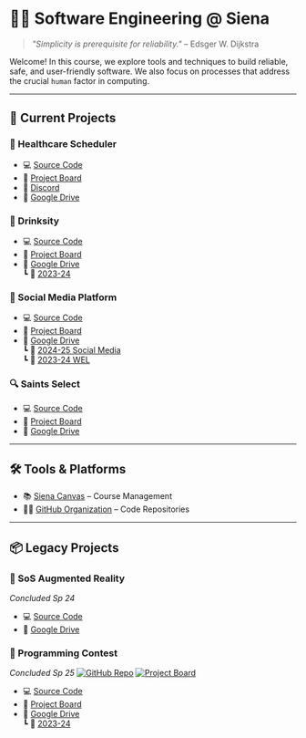 # 👩‍💻 Software Engineering @ Siena  
> _"Simplicity is prerequisite for reliability."_ – Edsger W. Dijkstra

Welcome! In this course, we explore tools and techniques to build reliable, safe, and user-friendly software. We also focus on processes that address the crucial `human` factor in computing.

---

## 🚀 Current Projects

### 🏥 Healthcare Scheduler
- 💻 [Source Code](https://github.com/SienaCollegeSoftwareEngineering/Healthcare-Scheduler)
- 🧠 [Project Board](https://github.com/orgs/SienaSoftwareEngineering/projects/26)
- 💬 [Discord](https://discord.gg/QFp6DxUh)
- 📁 [Google Drive](https://drive.google.com/drive/folders/1M1tGNhmu9C_LIcgbrfFBWMc4EufeeCLD)

### 🍹 Drinksity
- 💻 [Source Code](https://github.com/SienaCollegeSoftwareEngineering/Drinksity)
- 🧠 [Project Board](https://github.com/orgs/SienaCollegeSoftwareEngineering/projects/22)
- 📁 [Google Drive](https://drive.google.com/drive/folders/13DcV4Cs5fW7dHe6PvK7f-g8jTS25au6W)  
  ┗ 📂 [2023-24](https://drive.google.com/drive/folders/1hc01DhkHNpUhvw0_6y4hPd4gB6B3gBha)

### 📱 Social Media Platform
- 💻 [Source Code](https://github.com/SienaCollegeSoftwareEngineering/SocialMedia)
- 🧠 [Project Board](https://github.com/orgs/SienaCollegeSoftwareEngineering/projects/7)
- 📁 [Google Drive](https://drive.google.com/drive/folders/17IHxzUJjqn4TKah8gt-taSRpzQElqr43?usp=sharing)\
  ┗ 📂 [2024-25 Social Media](https://drive.google.com/drive/folders/1rV6GnV7swlgyFW-ccwPpOSTU60FYQBum?usp=sharing)\
  ┗ 📂 [2023-24 WEL](https://drive.google.com/drive/folders/1NvSeGj0bRqnUFcah48xElABSCNcfzWnh)

### 🔍 Saints Select
- 💻 [Source Code](https://github.com/SienaSoftwareEngineering/SaintsSelect)
- 🧠 [Project Board](https://github.com/orgs/SienaSoftwareEngineering/projects/27)
- 📁 [Google Drive](https://drive.google.com/drive/folders/1xZuncCLq0zyl9ZCVgSyfq0vt7SD9rqDw)

---

## 🛠 Tools & Platforms
- 📚 [Siena Canvas](https://canvas.siena.edu) – Course Management
- 🧑‍💻 [GitHub Organization](https://github.com/SienaCollegeSoftwareEngineering/) – Code Repositories

---

## 📦 Legacy Projects


### 🥽 SoS Augmented Reality 
_Concluded Sp 24_
- 💻 [Source Code](https://github.com/SienaCollegeSoftwareEngineering/SoS_Augmented_Reality)
- 📁 [Google Drive](https://drive.google.com/drive/folders/1mhvEKlCva1944C6E3wD4GamRXa8ekgec)

### 🎯 Programming Contest
_Concluded Sp 25_
[![GitHub Repo](https://img.shields.io/badge/repo-link-blue)](https://github.com/SienaCollegeSoftwareEngineering/ProgrammingContest)
[![Project Board](https://img.shields.io/badge/project-board-green)](https://github.com/orgs/SienaCollegeSoftwareEngineering/projects/12)
- 💻 [Source Code](https://github.com/SienaCollegeSoftwareEngineering/ProgrammingContest)
- 🧠 [Project Board](https://github.com/orgs/SienaCollegeSoftwareEngineering/projects/12)
- 📁 [Google Drive](https://drive.google.com/drive/folders/1QIHmcPjhZgP0bWCAOOzdKpyDysVhOVpi)  
  ┗ 📂 [2023-24](https://drive.google.com/drive/folders/1S9VS0eyv8Caj-dwMTsGZc9foU0o9vO2m)
